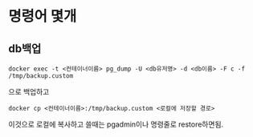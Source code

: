 # 명령어 몇개
## db백업
```
docker exec -t <컨테이너이름> pg_dump -U <db유저명> -d <db이름> -F c -f /tmp/backup.custom
```
으로 백업하고
```
docker cp <컨테이너이름>:/tmp/backup.custom <로컬에 저장할 경로>
```
이것으로 로컬에 복사하고
쓸때는 pgadmin이나 명령줄로 restore하면됨.
